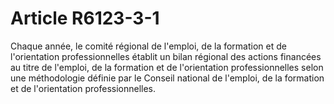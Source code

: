 # Article R6123-3-1

Chaque année, le comité régional de l'emploi, de la formation et de l'orientation professionnelles établit un bilan régional des actions financées au titre de l'emploi, de la formation et de l'orientation professionnelles selon une méthodologie définie par le Conseil national de l'emploi, de la formation et de l'orientation professionnelles.